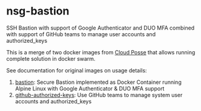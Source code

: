 # nsg-bastion
SSH Bastion with support of Google Authenticator and DUO MFA
combined with support of GitHub teams to manage user accounts and authorized_keys

This is a merge of two docker images from [Cloud Posse](https://cpco.io/homepage)
that allows running complete solution in docker swarm.

See documentation for original images on usage details:
1. [bastion](https://github.com/cloudposse/bastion): 
Secure Bastion implemented as Docker Container running Alpine Linux with Google Authenticator & DUO MFA support
2. [github-authorized-keys](https://github.com/cloudposse/github-authorized-keys):
Use GitHub teams to manage system user accounts and authorized_keys 

